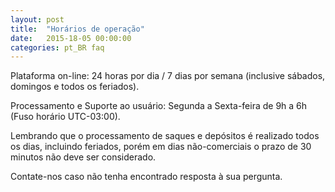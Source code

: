```yaml
---
layout: post
title:  "Horários de operação"
date:   2015-18-05 00:00:00
categories: pt_BR faq
---
```


Plataforma on-line: 24 horas por dia / 7 dias por semana (inclusive sábados, domingos e todos os feriados).

Processamento e Suporte ao usuário: Segunda a Sexta-feira de 9h a 6h (Fuso horário UTC-03:00).

Lembrando que o processamento de saques e depósitos é realizado todos os dias, incluindo feriados, porém em dias não-comerciais o prazo de 30 minutos não deve ser considerado.

Contate-nos caso não tenha encontrado resposta à sua pergunta. 
